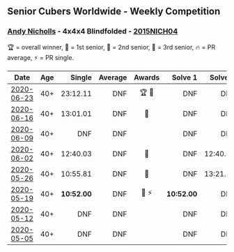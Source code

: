 ## Senior Cubers Worldwide - Weekly Competition
### [Andy Nicholls](../andy_nicholls.md) - 4x4x4 Blindfolded - [2015NICH04](https://www.worldcubeassociation.org/persons/2015NICH04?event=444bf)

🏆 = overall winner, 🥇 = 1st senior, 🥈 = 2nd senior, 🥉 = 3rd senior, 🔥 = PR average, ⚡ = PR single.

| Date | Age | Single | Average | Awards | Solve 1 | Solve 2 | Solve 3 | Video |
| :--: | :--: | --: | --: | :--: | --: | --: | --: | :-- |
| [2020-06-23](../../results/444bf/2020-06-23.md) | 40+ | 23:12.11 | DNF | 🏆 🥇 | DNF | DNF | 23:12.11 | [Link](https://www.facebook.com/events/850175445522887/permalink/854662398407525/) |
| [2020-06-16](../../results/444bf/2020-06-16.md) | 40+ | 13:01.01 | DNF | 🥈 | DNF | DNF | 13:01.01 | [Link](https://www.facebook.com/events/208176410240808/permalink/211060806619035/) |
| [2020-06-09](../../results/444bf/2020-06-09.md) | 40+ | DNF | DNF |  | DNF | DNF | DNF | [Link](https://www.facebook.com/events/620460455211235/permalink/621306871793260/) |
| [2020-06-02](../../results/444bf/2020-06-02.md) | 40+ | 12:40.03 | DNF | 🥈 | DNF | 12:40.03 | DNF | [Link](https://www.facebook.com/events/323619661956372/permalink/325084838476521/) |
| [2020-05-26](../../results/444bf/2020-05-26.md) | 40+ | 10:55.81 | DNF | 🥈 | DNF | 13:21.12 | 10:55.81 | [Link](https://www.facebook.com/events/1531820936993798/permalink/1535542499954975/) |
| [2020-05-19](../../results/444bf/2020-05-19.md) | 40+ | **10:52.00** | DNF | 🥈 ⚡ | **10:52.00** | DNF | 13:31.00 | [Link](https://www.facebook.com/events/2608037409484307/permalink/2609949869293061/) |
| [2020-05-12](../../results/444bf/2020-05-12.md) | 40+ | DNF | DNF |  | DNF | DNF | DNF | [Link](https://www.facebook.com/events/367340484222677/permalink/368219854134740/) |
| [2020-05-05](../../results/444bf/2020-05-05.md) | 40+ | DNF | DNF |  | DNF | DNF | DNF | [Link](https://www.facebook.com/events/2624652641189887/permalink/2626792320975919/) |


<!-- Global site tag (gtag.js) - Google Analytics -->
<script async src="https://www.googletagmanager.com/gtag/js?id=UA-86348435-3"></script>
<script>window.dataLayer = window.dataLayer || []; function gtag() {dataLayer.push(arguments);} gtag('js', new Date()); gtag('config', 'UA-86348435-3');</script>
